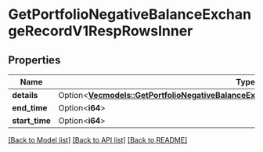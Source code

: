 # GetPortfolioNegativeBalanceExchangeRecordV1RespRowsInner

## Properties

Name | Type | Description | Notes
------------ | ------------- | ------------- | -------------
**details** | Option<[**Vec<models::GetPortfolioNegativeBalanceExchangeRecordV1RespRowsInnerDetailsInner>**](GetPortfolioNegativeBalanceExchangeRecordV1Resp_rows_inner_details_inner.md)> |  | [optional]
**end_time** | Option<**i64**> |  | [optional]
**start_time** | Option<**i64**> |  | [optional]

[[Back to Model list]](../README.md#documentation-for-models) [[Back to API list]](../README.md#documentation-for-api-endpoints) [[Back to README]](../README.md)


